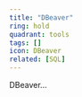 ```yaml
---
title: "DBeaver"
ring: hold
quadrant: tools
tags: []
icon: DBeaver
related: [SQL]
---
```


DBeaver...
